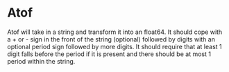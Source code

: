 # Atof

Atof will take in a string and transform it into an float64. It should
cope with a + or - sign in the front of the string (optional) followed
by digits with an optional period sign followed by more digits. It 
should require that at least 1 digit falls before the period if it is
present and there should be at most 1 period within the string.
